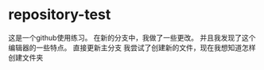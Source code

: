 # repository-test
这是一个github使用练习。
在新的分支中，我做了一些更改。
并且我发现了这个编辑器的一些特点。
直接更新主分支
我尝试了创建新的文件，现在我想知道怎样创建文件夹
